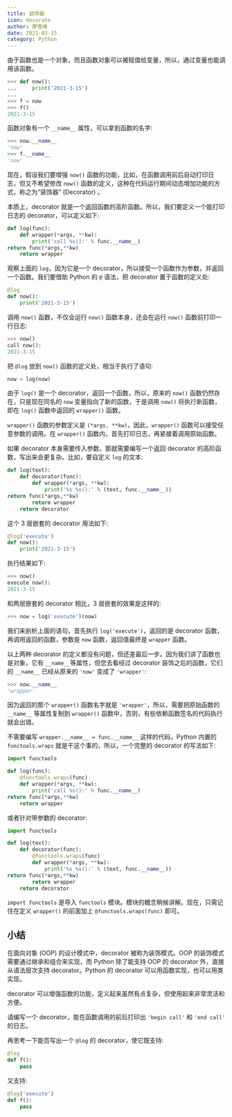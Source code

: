 ```yaml
---
title: 装饰器
icon: decorate
author: 廖雪峰
date: 2021-03-15
category: Python
---
```


由于函数也是一个对象，而且函数对象可以被赋值给变量，所以，通过变量也能调用该函数。

```py
>>> def now():
...     print('2021-3-15')
...
>>> f = now
>>> f()
2021-3-15
```

函数对象有一个 `__name__` 属性，可以拿到函数的名字:

```py
>>> now.__name__
'now'
>>> f.__name__
'now'
```

现在，假设我们要增强 `now()` 函数的功能，比如，在函数调用前后自动打印日志，但又不希望修改 `now()` 函数的定义，这种在代码运行期间动态增加功能的方式，称之为“装饰器” (Decorator) 。

本质上，decorator 就是一个返回函数的高阶函数。所以，我们要定义一个能打印日志的 decorator，可以定义如下:

```py
def log(func):
    def wrapper(*args, **kw):
        print('call %s():' % func.__name__)
return func(*args,**kw)
    return wrapper
```

观察上面的 `log`，因为它是一个 decorator，所以接受一个函数作为参数，并返回一个函数。我们要借助 Python 的 `@` 语法，把 decorator 置于函数的定义处:

```py
@log
def now():
    print('2021-3-15')
```

调用 `now()` 函数，不仅会运行 `now()` 函数本身，还会在运行 `now()` 函数前打印一行日志:

```py
>>> now()
call now():
2021-3-15
```

把 `@log` 放到 `now()` 函数的定义处，相当于执行了语句:

```py
now = log(now)
```

由于 `log()` 是一个 decorator，返回一个函数，所以，原来的 `now()` 函数仍然存在，只是现在同名的 `now` 变量指向了新的函数，于是调用 `now()` 将执行新函数，即在 `log()` 函数中返回的 `wrapper()` 函数。

`wrapper()` 函数的参数定义是 `(*args, **kw)`，因此，`wrapper()` 函数可以接受任意参数的调用。在 `wrapper()` 函数内，首先打印日志，再紧接着调用原始函数。

如果 decorator 本身需要传入参数，那就需要编写一个返回 decorator 的高阶函数，写出来会更复杂。比如，要自定义 `log` 的文本:

```py
def log(text):
    def decorator(func):
        def wrapper(*args, **kw):
            print('%s %s():' % (text, func.__name__))
return func(*args,**kw)
        return wrapper
    return decorator
```

这个 3 层嵌套的 decorator 用法如下:

```py
@log('execute')
def now():
    print('2021-3-15')
```

执行结果如下:

```py
>>> now()
execute now():
2021-3-15
```

和两层嵌套的 decorator 相比，3 层嵌套的效果是这样的:

```py
>>> now = log('execute')(now)
```

我们来剖析上面的语句，首先执行 `log('execute')`，返回的是 decorator 函数，再调用返回的函数，参数是 `now` 函数，返回值最终是 `wrapper` 函数。

以上两种 decorator 的定义都没有问题，但还差最后一步。因为我们讲了函数也是对象，它有 `__name__`等属性，但您去看经过 decorator 装饰之后的函数，它们的 `__name__` 已经从原来的 `'now'` 变成了 `'wrapper'`:

```py
>>> now.__name__
'wrapper'
```

因为返回的那个 `wrapper()` 函数名字就是 `'wrapper'`，所以，需要把原始函数的 `__name__` 等属性复制到 `wrapper()` 函数中，否则，有些依赖函数签名的代码执行就会出错。

不需要编写 `wrapper.__name__ = func.__name__` 这样的代码，Python 内置的 `functools.wraps` 就是干这个事的，所以，一个完整的 decorator 的写法如下:

```py
import functools

def log(func):
    @functools.wraps(func)
    def wrapper(*args, **kw):
        print('call %s():' % func.__name__)
return func(*args,**kw)
    return wrapper
```

或者针对带参数的 decorator:

```py
import functools

def log(text):
    def decorator(func):
        @functools.wraps(func)
        def wrapper(*args, **kw):
            print('%s %s():' % (text, func.__name__))
return func(*args,**kw)
        return wrapper
    return decorator
```

`import functools` 是导入 `functools` 模块。模块的概念稍候讲解。现在，只需记住在定义 `wrapper()` 的前面加上 `@functools.wraps(func)` 即可。

## 小结

在面向对象 (OOP) 的设计模式中，decorator 被称为装饰模式。OOP 的装饰模式需要通过继承和组合来实现，而 Python 除了能支持 OOP 的 decorator 外，直接从语法层次支持 decorator。Python 的 decorator 可以用函数实现，也可以用类实现。

decorator 可以增强函数的功能，定义起来虽然有点复杂，但使用起来非常灵活和方便。

请编写一个 decorator，能在函数调用的前后打印出 `'begin call'` 和 `'end call'` 的日志。

再思考一下能否写出一个 `@log` 的 decorator，使它既支持:

```py
@log
def f():
    pass
```

又支持:

```py
@log('execute')
def f():
    pass
```
